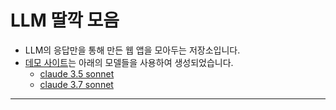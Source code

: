 # LLM 딸깍 모음

- LLM의 응답만을 통해 만든 웹 앱을 모아두는 저장소입니다.
- [데모 사이트](https://joongi007.github.io/webapp-by-llm/)는 아래의 모델들을 사용하여 생성되었습니다.
    - [claude 3.5 sonnet](https://www.anthropic.com/news/claude-3-5-sonnet)
    - [claude 3.7 sonnet](https://www.anthropic.com/news/claude-3-7-sonnet)
----
